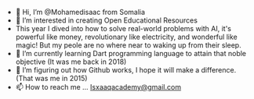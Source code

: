 - 👋 Hi, I’m @Mohamedisaac from Somalia
- 👀 I’m interested in creating Open Educational Resources
- This year I dived into how to solve real-world problems with AI, it's powerful like money, revolutionary like electricity, and wonderful like magic! But my peole are no where near to waking up from their sleep. 
- 🌱 I’m currently learning Dart programming language to attain that noble objective (It was me back in 2018)
- 💞️ I’m figuring out how Github works, I hope it will make a difference. (That was me in 2015)
- 📫 How to reach me ... Isxaaqacademy@gmail.com

<!---
Mohamedisaac/Mohamedisaac is a ✨ special ✨ repository because its `README.md` (this file) appears on your GitHub profile.
You can click the Preview link to take a look at your changes.
--->
